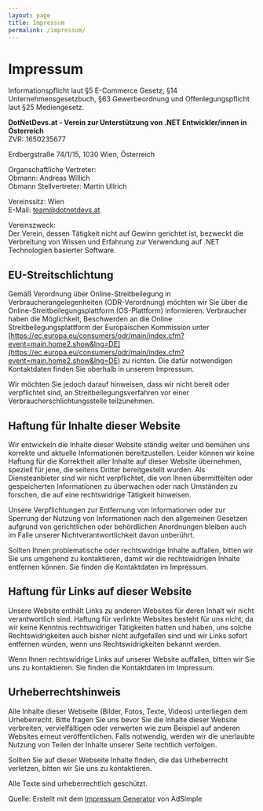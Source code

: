 ```yaml
---
layout: page
title: Impressum
permalink: /impressum/
---
```


# Impressum

Informationspflicht laut §5 E-Commerce Gesetz, §14 Unternehmensgesetzbuch, §63 Gewerbeordnung und Offenlegungspflicht laut §25 Mediengesetz.

**DotNetDevs.at - Verein zur Unterstützung von .NET Entwickler/innen in Österreich**  
ZVR: 1650235677

Erdbergstraße 74/1/15, 1030 Wien, Österreich

Organschaftliche Vertreter:  
Obmann: Andreas Willich  
Obmann Stellvertreter: Martin Ullrich

Vereinssitz: Wien  
E-Mail: [team@dotnetdevs.at](mailto:team@dotnetdevs.at)

Vereinszweck:  
Der Verein, dessen Tätigkeit nicht auf Gewinn gerichtet ist, bezweckt die Verbreitung von Wissen und Erfahrung zur Verwendung auf .NET Technologien basierter Software.

## EU-Streitschlichtung

Gemäß Verordnung über Online-Streitbeilegung in Verbraucherangelegenheiten (ODR-Verordnung) möchten wir Sie über die Online-Streitbeilegungsplattform (OS-Plattform) informieren. Verbraucher haben die Möglichkeit, Beschwerden an die Online Streitbeilegungsplattform der Europäischen Kommission unter [https://ec.europa.eu/consumers/odr/main/index.cfm?event=main.home2.show&lng=DE](https://ec.europa.eu/consumers/odr/main/index.cfm?event=main.home2.show&lng=DE) zu richten. Die dafür notwendigen Kontaktdaten finden Sie oberhalb in unserem Impressum.

Wir möchten Sie jedoch darauf hinweisen, dass wir nicht bereit oder verpflichtet sind, an Streitbeilegungsverfahren vor einer Verbraucherschlichtungsstelle teilzunehmen.

## Haftung für Inhalte dieser Website

Wir entwickeln die Inhalte dieser Website ständig weiter und bemühen uns korrekte und aktuelle Informationen bereitzustellen. Leider können wir keine Haftung für die Korrektheit aller Inhalte auf dieser Website übernehmen, speziell für jene, die seitens Dritter bereitgestellt wurden. Als Diensteanbieter sind wir nicht verpflichtet, die von Ihnen übermittelten oder gespeicherten Informationen zu überwachen oder nach Umständen zu forschen, die auf eine rechtswidrige Tätigkeit hinweisen.

Unsere Verpflichtungen zur Entfernung von Informationen oder zur Sperrung der Nutzung von Informationen nach den allgemeinen Gesetzen aufgrund von gerichtlichen oder behördlichen Anordnungen bleiben auch im Falle unserer Nichtverantwortlichkeit davon unberührt.

Sollten Ihnen problematische oder rechtswidrige Inhalte auffallen, bitten wir Sie uns umgehend zu kontaktieren, damit wir die rechtswidrigen Inhalte entfernen können. Sie finden die Kontaktdaten im Impressum.

## Haftung für Links auf dieser Website

Unsere Website enthält Links zu anderen Websites für deren Inhalt wir nicht verantwortlich sind. Haftung für verlinkte Websites besteht für uns nicht, da wir keine Kenntnis rechtswidriger Tätigkeiten hatten und haben, uns solche Rechtswidrigkeiten auch bisher nicht aufgefallen sind und wir Links sofort entfernen würden, wenn uns Rechtswidrigkeiten bekannt werden.

Wenn Ihnen rechtswidrige Links auf unserer Website auffallen, bitten wir Sie uns zu kontaktieren. Sie finden die Kontaktdaten im Impressum.

## Urheberrechtshinweis

Alle Inhalte dieser Webseite (Bilder, Fotos, Texte, Videos) unterliegen dem Urheberrecht. Bitte fragen Sie uns bevor Sie die Inhalte dieser Website verbreiten, vervielfältigen oder verwerten wie zum Beispiel auf anderen Websites erneut veröffentlichen. Falls notwendig, werden wir die unerlaubte Nutzung von Teilen der Inhalte unserer Seite rechtlich verfolgen.

Sollten Sie auf dieser Webseite Inhalte finden, die das Urheberrecht verletzen, bitten wir Sie uns zu kontaktieren.

Alle Texte sind urheberrechtlich geschützt.

Quelle: Erstellt mit dem [Impressum Generator](https://www.adsimple.at/impressum-generator/) von AdSimple
